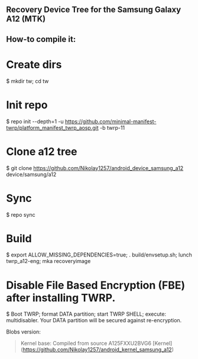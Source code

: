 ## Recovery Device Tree for the Samsung Galaxy A12 (MTK)

## How-to compile it:

# Create dirs
$ mkdir tw; cd tw

# Init repo
$ repo init --depth=1 -u https://github.com/minimal-manifest-twrp/platform_manifest_twrp_aosp.git -b twrp-11

# Clone a12 tree
$ git clone https://github.com/Nikolay1257/android_device_samsung_a12 device/samsung/a12

# Sync
$ repo sync

# Build
$ export ALLOW_MISSING_DEPENDENCIES=true; . build/envsetup.sh; lunch twrp_a12-eng; mka recoveryimage

# Disable File Based Encryption (FBE) after installing TWRP.
$ Boot TWRP; format DATA partition; start TWRP SHELL; execute: multidisabler.
Your DATA partition will be secured against re-encryption.


Blobs version:
> Kernel base: Compiled from source A125FXXU2BVG6 [Kernel] (https://github.com/Nikolay1257/android_kernel_samsung_a12)

